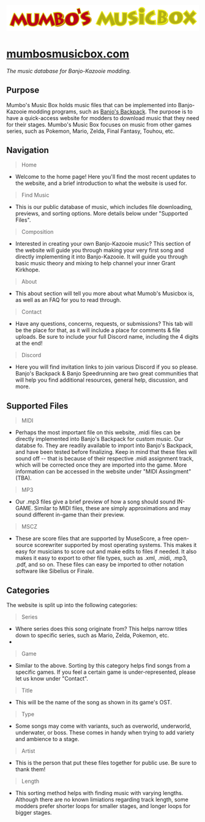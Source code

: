 ![Mumbo's Musix Box](images/mmb_banner.png)

# [mumbosmusicbox.com](http://mumbosmusicbox.com)
_The music database for Banjo-Kazooie modding._

## Purpose
Mumbo's Music Box holds music files that can be implemented into Banjo-Kazooie modding programs, such as [Banjo's Backpack](https://github.com/banjobackpack/Banjo-s-Backpack). The purpose is to have a quick-access website for modders to download music that they need for their stages. Mumbo's Music Box focuses on music from other games series, such as Pokemon, Mario, Zelda, Final Fantasy, Touhou, etc.

## Navigation
> Home
* Welcome to the home page! Here you'll find the most recent updates to the website, and a brief introduction to what the website is used for.

> Find Music
* This is our public database of music, which includes file downloading, previews, and sorting options. More details below under "Supported Files".

> Composition
* Interested in creating your own Banjo-Kazooie music? This section of the website will guide you through making your very first song and directly implementing it into Banjo-Kazooie. It will guide you through basic music theory and mixing to help channel your inner Grant Kirkhope.

> About
* This about section will tell you more about what Mumob's Musicbox is, as well as an FAQ for you to read through.

> Contact
* Have any questions, concerns, requests, or submissions? This tab will be the place for that, as it will include a place for comments & file uploads. Be sure to include your full Discord name, including the 4 digits at the end!

> Discord
* Here you will find invitation links to join various Discord if you so please. Banjo's Backpack & Banjo Speedrunning are two great communities that will help you find additional resources, general help, discussion, and more.

## Supported Files
> MIDI
* Perhaps the most important file on this website, .midi files can be directly implemented into Banjo's Backpack for custom music. Our databse fo. They are readily available to import into Banjo's Backpack, and have been tested before finalizing. Keep in mind that these files will sound off -- that is because of their respective .midi assignment track, which will be corrected once they are imported into the game. More information can be accessed in the website under "MIDI Assingment" (TBA).

> MP3
* Our .mp3 files give a brief preview of how a song should sound IN-GAME. Similar to MIDI files, these are simply approximations and may sound different in-game than their preview.

> MSCZ
* These are score files that are supported by MuseScore, a free open-source scorewriter supported by most operating systems. This makes it easy for musicians to score out and make edits to files if needed. It also makes it easy to export to other file types, such as .xml, .midi, .mp3, .pdf, and so on. These files can easy be imported to other notation software like Sibelius or Finale.

## Categories
The website is split up into the following categories:
> Series
* Where series does this song originate from? This helps narrow titles down to specific series, such as Mario, Zelda, Pokemon, etc.
* 
> Game
* Similar to the above. Sorting by this category helps find songs from a specific games. If you feel a certain game is under-represented, please let us know under "Contact".

>Title
* This will be the name of the song as shown in its game's OST.

> Type
* Some songs may come with variants, such as overworld, underworld, underwater, or boss. These comes in handy when trying to add variety and ambience to a stage.

> Artist
* This is the person that put these files together for public use. Be sure to thank them!

> Length
* This sorting method helps with finding music with varying lengths. Although there are no known limiations regarding track length, some modders prefer shorter loops for smaller stages, and longer loops for bigger stages.
